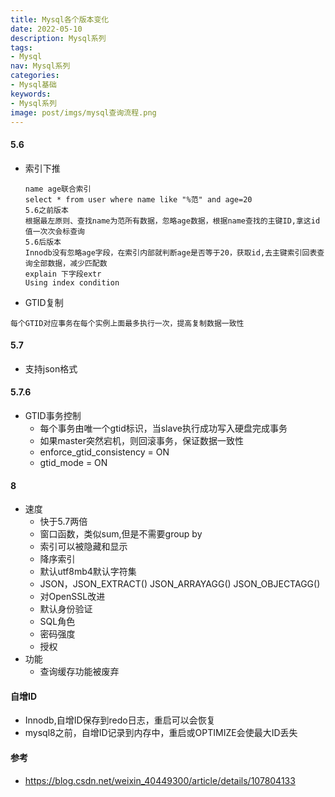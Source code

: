 ```yaml
---
title: Mysql各个版本变化
date: 2022-05-10
description: Mysql系列
tags:
- Mysql
nav: Mysql系列
categories:
- Mysql基础
keywords:
- Mysql系列
image: post/imgs/mysql查询流程.png
---
```


#### 5.6
- 索引下推
    ```
    name age联合索引
    select * from user where name like "%范" and age=20
    5.6之前版本
    根据最左原则、查找name为范所有数据，忽略age数据，根据name查找的主键ID,拿这id值一次次会标查询
    5.6后版本
    Innodb没有忽略age字段，在索引内部就判断age是否等于20，获取id,去主键索引回表查询全部数据，减少匹配数
    explain 下字段extr
    Using index condition
    ```
- GTID复制
```
每个GTID对应事务在每个实例上面最多执行一次，提高复制数据一致性
```
#### 5.7
- 支持json格式
#### 5.7.6
- GTID事务控制
    - 每个事务由唯一个gtid标识，当slave执行成功写入硬盘完成事务
    - 如果master突然宕机，则回滚事务，保证数据一致性
    - enforce_gtid_consistency = ON
    - gtid_mode = ON
    
#### 8
- 速度
    - 快于5.7两倍
    - 窗口函数，类似sum,但是不需要group by
    - 索引可以被隐藏和显示
    - 降序索引
    - 默认utf8mb4默认字符集
    - JSON，JSON_EXTRACT() JSON_ARRAYAGG() JSON_OBJECTAGG()
    - 对OpenSSL改进
    - 默认身份验证
    - SQL角色
    - 密码强度
    - 授权
- 功能
    - 查询缓存功能被废弃

#### 自增ID
- Innodb,自增ID保存到redo日志，重启可以会恢复
- mysql8之前，自增ID记录到内存中，重启或OPTIMIZE会使最大ID丢失
    
#### 参考
- https://blog.csdn.net/weixin_40449300/article/details/107804133